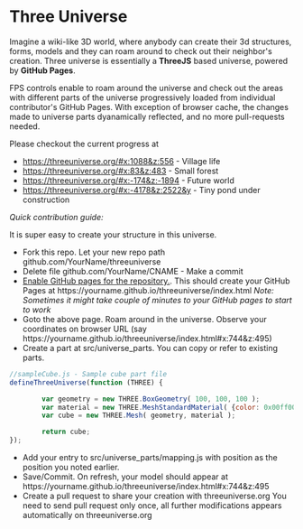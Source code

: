 # Three Universe
Imagine a wiki-like 3D world, where anybody can create their 3d structures, forms, models and they can roam around to check out their neighbor's creation. Three universe is essentially a **ThreeJS** based universe, powered by **GitHub Pages**.

FPS controls enable to roam around the universe and check out the areas with different parts of the universe progressively loaded from individual contributor's GitHub Pages. With exception of browser cache, the changes made to universe parts dyanamically reflected, and no more pull-requests needed.


Please checkout the current progress at 


- https://threeuniverse.org/#x:1088&z:556 - Village life
- https://threeuniverse.org/#x:83&z:483 - Small forest 
- https://threeuniverse.org/#x:-174&z:-1894 - Future world
- https://threeuniverse.org/#x:-4178&z:2522&y - Tiny pond under construction

*Quick contribution guide:*

It is super easy to create your structure in this universe. 
- Fork this repo. Let your new repo path  github.com/YourName/threeuniverse
- Delete file github.com/YourName/CNAME - Make a commit 
- [Enable GitHub pages for the repository.](https://help.github.com/articles/configuring-a-publishing-source-for-github-pages/). This should create your GitHub Pages at  https://<span></span>yourname.github.io/threeuniverse/index.html *Note: Sometimes it might take couple of minutes to your GitHub pages to start to work*
- Goto the above page. Roam around in the universe. Observe your coordinates on browser URL (say https://<span></span>yourname.github.io/threeuniverse/index.html#x:744&z:495)
- Create a part at src/universe_parts. You can copy or refer to existing parts.
```javascript
//sampleCube.js - Sample cube part file
defineThreeUniverse(function (THREE) {

        var geometry = new THREE.BoxGeometry( 100, 100, 100 );
        var material = new THREE.MeshStandardMaterial( {color: 0x00ff00} );
        var cube = new THREE.Mesh( geometry, material );

        return cube;
});
  ```    
- Add your entry to src/universe_parts/mapping.js with position as the position you noted earlier.
- Save/Commit. On refresh, your model should appear at https://<span></span>yourname.github.io/threeuniverse/index.html#x:744&z:495
- Create a pull request to share your creation with threeuniverse.org You need to send pull request only once, all further modifications appears automatically on threeuniverse.org
